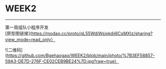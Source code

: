 # WEEK2
---
第一周组队小程序开发  
[原型图链接](https://modao.cc/proto/qL55WdiWsixkdii6CsMXIz/sharing?view_mode=read_only）


![二维码](https://github.com/Bgehaogao/WEEK2/blob/main/photo/%7B3EF58857-59A3-DE7D-276F-CE02CEB9BE24%7D.jpg?raw=true）
